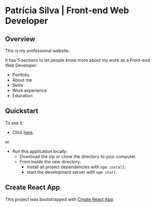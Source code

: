 # Patrícia Silva | Front-end Web Developer

## Overview

This is my professional website.

It has 5 sections to let people know more about my work as a Front-end Web Developer:

- Portfolio
- About me
- Skills
- Work experience
- Education

## Quickstart

To see it:

- Click [here](https://patriciarrsilva.github.io/Patricia-Silva-Front-end-Web-Developer/).

or

- Run this application locally:
  - Download the zip or clone the directory to your computer.
  - From inside the new directory:
    - install all project dependencies with `npm install`;
    - start the development server with `npm start`.

## Create React App

This project was bootstrapped with [Create React App](https://github.com/facebookincubator/create-react-app).
